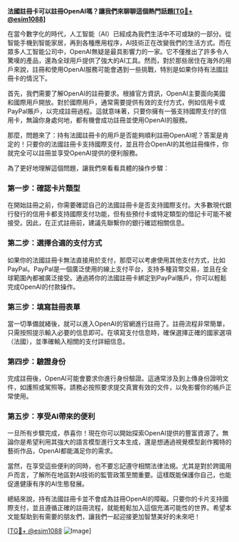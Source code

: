 **法國註冊卡可以註冊OpenAI嗎？讓我們來聊聊這個熱門話題[[TG💪+ @esim1088](https://t.me/s/esim1088)]**

在當今數字化的時代，人工智能（AI）已經成為我們生活中不可或缺的一部分。從智能手機到智能家居，再到各種應用程序，AI技術正在改變我們的生活方式。而在眾多人工智能公司中，OpenAI無疑是最具影響力的一家。它不僅推出了許多令人驚嘆的產品，還為全球用戶提供了強大的AI工具。然而，對於那些居住在海外的用戶來說，註冊和使用OpenAI服務可能會遇到一些挑戰，特別是如果你持有法國註冊卡的情況下。

首先，我們需要了解OpenAI的註冊要求。根據官方資訊，OpenAI主要面向美國和國際用戶開放。對於國際用戶，通常需要提供有效的支付方式，例如信用卡或PayPal賬戶，以完成註冊過程。這就意味著，只要你擁有一張支持國際支付的信用卡，無論你身處何地，都有機會成功註冊並使用OpenAI的服務。

那麼，問題來了：持有法國註冊卡的用戶是否能夠順利註冊OpenAI呢？答案是肯定的！只要你的法國註冊卡支持國際支付，並且符合OpenAI的其他註冊條件，你就完全可以註冊並享受OpenAI提供的便利服務。

為了更好地理解這個問題，讓我們來看看具體的操作步驟：

### 第一步：確認卡片類型

在開始註冊之前，你需要確認自己的法國註冊卡是否支持國際支付。大多數現代銀行發行的信用卡都支持國際支付功能，但有些預付卡或特定類型的借記卡可能不被接受。因此，在正式註冊前，建議先聯繫你的銀行確認相關信息。

### 第二步：選擇合適的支付方式

如果你的法國註冊卡無法直接用於支付，那麼可以考慮使用其他支付方式，比如PayPal。PayPal是一個廣泛使用的線上支付平台，支持多種貨幣交易，並且在全球範圍內都被廣泛接受。通過將你的法國註冊卡綁定到PayPal賬戶，你可以輕鬆完成OpenAI的付款操作。

### 第三步：填寫註冊表單

當一切準備就緒後，就可以進入OpenAI的官網進行註冊了。註冊流程非常簡單，只需按照提示輸入必要的信息即可。在填寫支付信息時，確保選擇正確的國家選項（法國），並準確輸入相關的支付詳細信息。

### 第四步：驗證身份

完成註冊後，OpenAI可能會要求你進行身份驗證。這通常涉及到上傳身份證明文件，如護照或駕照等。請務必按照要求提交真實有效的文件，以免影響你的帳戶正常使用。

### 第五步：享受AI帶來的便利

一旦所有步驟完成，恭喜你！現在你可以開始探索OpenAI提供的豐富資源了。無論你是希望利用其強大的語言模型進行文本生成，還是想通過視覺模型創作獨特的藝術作品，OpenAI都能滿足你的需求。

當然，在享受這些便利的同時，也不要忘記遵守相關法律法規。尤其是對於跨國用戶而言，了解所在地區對AI技術的監管政策至關重要。這樣既能保護你自己，也能促進健康有序的AI生態發展。

總結來說，持有法國註冊卡並不會成為註冊OpenAI的障礙。只要你的卡片支持國際支付，並且遵循正確的註冊流程，就能輕鬆加入這個充滿可能性的世界。希望本文能幫助到有需要的朋友們，讓我們一起迎接更加智慧美好的未來吧！

[[TG💪+ @esim1088](https://t.me/s/esim1088) ![Image](https://i.postimg.cc/4NQfJmqS/Snipaste-2025-05-13-00-14-12.png)]